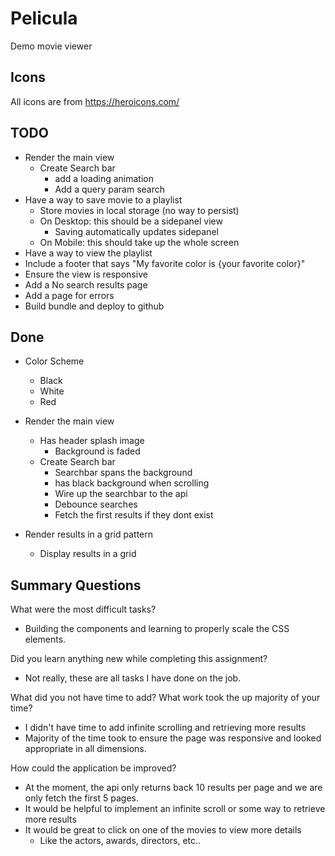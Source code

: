 # Pelicula
Demo movie viewer

## Icons
All icons are from https://heroicons.com/

## TODO
- Render the main view
  - Create Search bar
    - add a loading animation
    - Add a query param search
- Have a way to save movie to a playlist
  - Store movies in local storage (no way to persist)
  - On Desktop: this should be a sidepanel view 
    - Saving automatically updates sidepanel
  - On Mobile: this should take up the whole screen
- Have a way to view the playlist
- Include a footer that says "My favorite color is {your favorite color}"
- Ensure the view is responsive
- Add a No search results page
- Add a page for errors
- Build bundle and deploy to github

## Done
- Color Scheme
    - Black
    - White
    - Red

- Render the main view
  - Has header splash image
    - Background is faded
  - Create Search bar
    - Searchbar spans the background
    - has black background when scrolling
    - Wire up the searchbar to the api
    - Debounce searches
    - Fetch the first results if they dont exist

- Render results in a grid pattern
    - Display results in a grid


## Summary Questions

What were the most difficult tasks?
- Building the components and learning to properly scale the CSS elements.

Did you learn anything new while completing this assignment?
- Not really, these are all tasks I have done on the job.

What did you not have time to add? What work took the up majority of your time?
- I didn't have time to add infinite scrolling and retrieving more results
- Majority of the time took to ensure the page was responsive and looked appropriate in all dimensions.

How could the application be improved?
- At the moment, the api only returns back 10 results per page and we are only fetch the first 5 pages.
- It would be helpful to implement an infinite scroll or some way to retrieve more results
- It would be great to click on one of the movies to view more details
  - Like the actors, awards, directors, etc..
